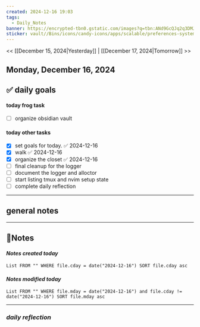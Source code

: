 ```yaml
---
created: 2024-12-16 19:03
tags:
  - Daily_Notes
banner: https://encrypted-tbn0.gstatic.com/images?q=tbn:ANd9GcQJq2q3DMJYoMnyygnbhIHdSc5OYDFP4QOoHQ&usqp=CAU
sticker: vault//Bins/icons/candy-icons/apps/scalable/preferences-system-time.svg
---
```

<< [[December 15, 2024|Yesterday]] | [[December 17, 2024|Tomorrow]] >>
## Monday, December 16, 2024

## ✅ daily goals

#### today frog task

- [ ] organize obsidian vault

#### today other tasks

- [x] set goals for today. ✅ 2024-12-16
- [x] walk ✅ 2024-12-16
- [x] organize the closet ✅ 2024-12-16
- [ ] final cleanup for the logger
- [ ]  document the logger and alloctor
- [ ] start listing tmux and nvim setup state
- [ ] complete daily reflection

---
## general notes



---
## 📝Notes
#### *Notes created today*
```dataview
List FROM "" WHERE file.cday = date("2024-12-16") SORT file.cday asc
```


#### *Notes modified today*
```dataview
List FROM "" WHERE file.mday = date("2024-12-16") and file.cday != date("2024-12-16") SORT file.mday asc
```


---
### ***daily reflection***
